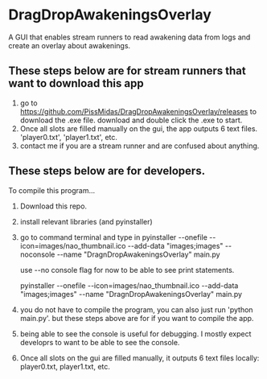 # DragDropAwakeningsOverlay
A GUI that enables stream runners to read awakening data from logs and create an overlay about awakenings.

## These steps below are for stream runners that want to download this app
1. go to https://github.com/PissMidas/DragDropAwakeningsOverlay/releases to download the .exe file. download and double click the .exe to start.
2. Once all slots are filled manually on the gui, the app outputs 6 text files. 'player0.txt', 'player1.txt', etc.
3. contact me if you are a stream runner and are confused about anything.




## These steps below are for developers.
To compile this program...
1. Download this repo.
2. install relevant libraries (and pyinstaller)
3. go to command terminal and type in
   pyinstaller --onefile --icon=images/nao_thumbnail.ico --add-data "images;images" --noconsole --name "DragnDropAwakeningsOverlay" main.py

   use --no console flag for now to be able to see print statements.


   pyinstaller --onefile --icon=images/nao_thumbnail.ico --add-data "images;images" --name "DragnDropAwakeningsOverlay" main.py

4. you do not have to compile the program, you can also just run 'python main.py'. but these steps above are for if you want to compile the app.
5. being able to see the console is useful for debugging. I mostly expect developrs to want to be able to see the console.
6. Once all slots on the gui are filled manually, it outputs 6 text files locally: player0.txt, player1.txt, etc.
